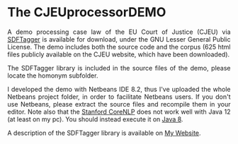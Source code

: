 # The CJEUprocessorDEMO
<p align="justify">
A demo processing case law of the EU Court of Justice (CJEU) via <a href="http://www.liviorobaldo.com/sdftagger.html">SDFTagger</a> is available for download, under the GNU Lesser General Public License. The demo includes both the source code and the corpus (625 html files publicly available on the CJEU website, which have been downloaded).
</p>

<p align="justify">
The SDFTagger library is included in the source files of the demo, please locate the homonym subfolder. 
</p>

<p align="justify">
I developed the demo with Netbeans IDE 8.2, thus I've uploaded the whole Netbeans project folder, in order to facilitate Netbeans users. If you don't use Netbeans, please extract the source files and recompile them in your editor. Note also that the 
<a href="https://stanfordnlp.github.io/CoreNLP/">Stanford CoreNLP</a> does not work well with Java 12 (at least on my pc). You should instead execute it on <a href="https://www.oracle.com/technetwork/java/javase/downloads/jre8-downloads-2133155.html">Java 8</a>.
</p>

<p align="justify">
A description of the SDFTagger library is available on <a href="http://www.liviorobaldo.com/sdftagger.html">My Website</a>.
</p>
